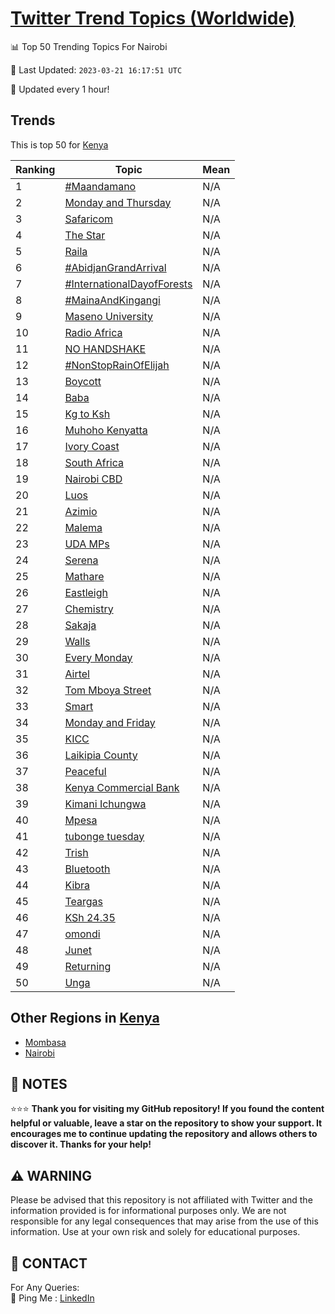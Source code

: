 [Twitter Trend Topics (Worldwide)](https://github.com/ErcinDedeoglu/Twitter-Trend-Topics)
==========


📊 Top 50 Trending Topics For Nairobi

📆 Last Updated: `2023-03-21 16:17:51 UTC`

🔧 Updated every 1 hour!


## Trends

This is top 50 for [Kenya](</Kenya>)

| Ranking | Topic | Mean |
| ------- | ------------ | ------------ |
| 1 | [#Maandamano](http://twitter.com/search?q=%23Maandamano) | N/A |
| 2 | [Monday and Thursday](http://twitter.com/search?q=Monday+and+Thursday) | N/A |
| 3 | [Safaricom](http://twitter.com/search?q=Safaricom) | N/A |
| 4 | [The Star](http://twitter.com/search?q=The+Star) | N/A |
| 5 | [Raila](http://twitter.com/search?q=Raila) | N/A |
| 6 | [#AbidjanGrandArrival](http://twitter.com/search?q=%23AbidjanGrandArrival) | N/A |
| 7 | [#InternationalDayofForests](http://twitter.com/search?q=%23InternationalDayofForests) | N/A |
| 8 | [#MainaAndKingangi](http://twitter.com/search?q=%23MainaAndKingangi) | N/A |
| 9 | [Maseno University](http://twitter.com/search?q=Maseno+University) | N/A |
| 10 | [Radio Africa](http://twitter.com/search?q=Radio+Africa) | N/A |
| 11 | [NO HANDSHAKE](http://twitter.com/search?q=NO+HANDSHAKE) | N/A |
| 12 | [#NonStopRainOfElijah](http://twitter.com/search?q=%23NonStopRainOfElijah) | N/A |
| 13 | [Boycott](http://twitter.com/search?q=Boycott) | N/A |
| 14 | [Baba](http://twitter.com/search?q=Baba) | N/A |
| 15 | [Kg to Ksh](http://twitter.com/search?q=Kg+to+Ksh) | N/A |
| 16 | [Muhoho Kenyatta](http://twitter.com/search?q=Muhoho+Kenyatta) | N/A |
| 17 | [Ivory Coast](http://twitter.com/search?q=Ivory+Coast) | N/A |
| 18 | [South Africa](http://twitter.com/search?q=South+Africa) | N/A |
| 19 | [Nairobi CBD](http://twitter.com/search?q=Nairobi+CBD) | N/A |
| 20 | [Luos](http://twitter.com/search?q=Luos) | N/A |
| 21 | [Azimio](http://twitter.com/search?q=Azimio) | N/A |
| 22 | [Malema](http://twitter.com/search?q=Malema) | N/A |
| 23 | [UDA MPs](http://twitter.com/search?q=UDA+MPs) | N/A |
| 24 | [Serena](http://twitter.com/search?q=Serena) | N/A |
| 25 | [Mathare](http://twitter.com/search?q=Mathare) | N/A |
| 26 | [Eastleigh](http://twitter.com/search?q=Eastleigh) | N/A |
| 27 | [Chemistry](http://twitter.com/search?q=Chemistry) | N/A |
| 28 | [Sakaja](http://twitter.com/search?q=Sakaja) | N/A |
| 29 | [Walls](http://twitter.com/search?q=Walls) | N/A |
| 30 | [Every Monday](http://twitter.com/search?q=Every+Monday) | N/A |
| 31 | [Airtel](http://twitter.com/search?q=Airtel) | N/A |
| 32 | [Tom Mboya Street](http://twitter.com/search?q=Tom+Mboya+Street) | N/A |
| 33 | [Smart](http://twitter.com/search?q=Smart) | N/A |
| 34 | [Monday and Friday](http://twitter.com/search?q=Monday+and+Friday) | N/A |
| 35 | [KICC](http://twitter.com/search?q=KICC) | N/A |
| 36 | [Laikipia County](http://twitter.com/search?q=Laikipia+County) | N/A |
| 37 | [Peaceful](http://twitter.com/search?q=Peaceful) | N/A |
| 38 | [Kenya Commercial Bank](http://twitter.com/search?q=Kenya+Commercial+Bank) | N/A |
| 39 | [Kimani Ichungwa](http://twitter.com/search?q=Kimani+Ichungwa) | N/A |
| 40 | [Mpesa](http://twitter.com/search?q=Mpesa) | N/A |
| 41 | [tubonge tuesday](http://twitter.com/search?q=tubonge+tuesday) | N/A |
| 42 | [Trish](http://twitter.com/search?q=Trish) | N/A |
| 43 | [Bluetooth](http://twitter.com/search?q=Bluetooth) | N/A |
| 44 | [Kibra](http://twitter.com/search?q=Kibra) | N/A |
| 45 | [Teargas](http://twitter.com/search?q=Teargas) | N/A |
| 46 | [KSh 24.35](http://twitter.com/search?q=KSh+24.35) | N/A |
| 47 | [omondi](http://twitter.com/search?q=omondi) | N/A |
| 48 | [Junet](http://twitter.com/search?q=Junet) | N/A |
| 49 | [Returning](http://twitter.com/search?q=Returning) | N/A |
| 50 | [Unga](http://twitter.com/search?q=Unga) | N/A |



## Other Regions in [Kenya](</Kenya>)

* [Mombasa](</Kenya/Mombasa.md>)
* [Nairobi](</Kenya/Nairobi.md>)



## 📝 NOTES

⭐⭐⭐ **Thank you for visiting my GitHub repository! If you found the content helpful or valuable, leave a star on the repository to show your support. It encourages me to continue updating the repository and allows others to discover it. Thanks for your help!**


## ⚠️ WARNING

Please be advised that this repository is not affiliated with Twitter and the information provided is for informational purposes only. We are not responsible for any legal consequences that may arise from the use of this information. Use at your own risk and solely for educational purposes.


## 📨 CONTACT

 For Any Queries:  
            🏓 Ping Me : [LinkedIn](https://www.linkedin.com/in/ercindedeoglu/)
